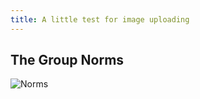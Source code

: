 ```yaml
---
title: A little test for image uploading
---
```



## The Group Norms

![Norms](/images/norms_0.jpg)